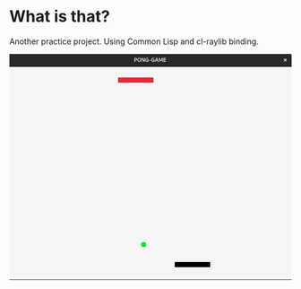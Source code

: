 # What is that?
Another practice project. Using Common Lisp and cl-raylib binding.

![printscreen](https://github.com/KaiqueZambrano/Pong-Game-Common-Lisp-Raylib/blob/main/screenshot.png?raw=true)
